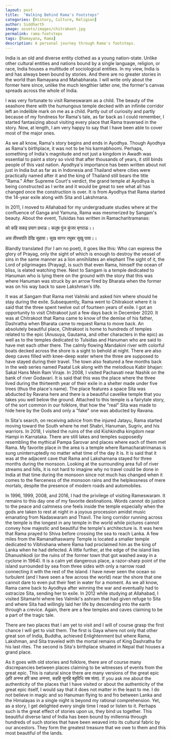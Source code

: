```yaml
---
layout: post
title:  "Walking Behind Rama's Footsteps"
categories: [History, Culture, Religion]
author: Siddharth
image: assets/images/chitrakoot.jpg
permalink: rama-footsteps
tags: [Ramayana, Rama]
description: A personal journey through Rama's footsteps.
---
```

India is an old and diverse entity clothed as a young nation-state. Unlike other cultural entities and nations bound by a single language, religion, or race, India houses a multitude of sociological entities. In my view, India is and has always been bound by stories. And there are no greater stories in the world than Ramayana and Mahabharata. I will write only about the former here since, unlike the much lengthier latter one, the former's canvas spreads across the whole of India.

I was very fortunate to visit Rameswaram as a child. The beauty of the seashore there with the humungous temple decked with an infinite corridor left an indelible mark on me as a child. Partly out of curiosity and partly because of my fondness for Rama's tale, as far back as I could remember, I started fantasizing about visiting every place that Rama traversed in the story. Now, at length, I am very happy to say that I have been able to cover most of the major ones.

As we all know, Rama's story begins and ends in Ayodhya. Though Ayodhya as Rama's birthplace, it was not to be his karmabhoomi. Perhaps, something of India's magnitude and not just a kingdom in Awadh was essential to paint a story so vivid that after thousands of years, it still binds people of this vast nation. Ayodhya's importance has been written about not just in India but as far as in Indonesia and Thailand where cities were practically named after it and the king of Thailand still bears the title "Rama." After Supreme Court's verdict, the grand temple at Ayodhya is being constructed as I write and it would be great to see what all has changed once the construction is over. It is from Ayodhya that Rama started the 14-year exile along with Sita and Lakshmana. 

In 2011, I moved to Allahabad for my undergraduate studies where at the confluence of Ganga and Yamuna, Rama was mesmerized by Sangam's beauty. About the event, Tulsidas has written in Ramacharitramanas:

को कहि सकइ प्रयाग प्रभाऊ। कलुष पुंज कुंजर मृगराऊ।।

अस तीरथपति देखि सुहावा। सुख सागर रघुबर सुखु पावा।।

Blandly translated (for I am no poet), it goes like this:
Who can express the glory of Prayag, only the sight of which is enough to destroy the vessel of sins in the same manner as a lion annihilates an elephant
The sight of it, the Lord of pilgrimages (Prayag), is such that even Rama, himself the ocean of bliss, is elated watching thee.
Next to Sangam is a temple dedicated to Hanuman who is lying there on the ground with the story that this was where Hanuman was struck by an arrow fired by Bharata when the former was on his way back to save Lakshman's life.

It was at Sangam that Rama met Valmiki and asked him where should he stay during the exile. Subsequently, Rama went to Chitrakoot where it is said that the three spent twelve out of fourteen years of exile. I got an opportunity to visit Chitrakoot just a few days back in December 2020. It was at Chitrakoot that Rama came to know of the demise of his father, Dashratha when Bharata came to request Rama to move back. An absolutely beautiful place, Chitrakoot is home to hundreds of temples related to the epic (Anusuya, Gautama, and other characters in the epic) as well as to the temples dedicated to Tulsidas and Hanuman who are said to have met each other there. The calmly flowing Mandakini river with colorful boats decked across the shore is a sight to behold at night. There are also deep caves filled with knee-deep water where the three are supposed to have stayed during their travel. The town also featured a few months back in the web series named Paatal Lok along with the melodious Kabir bhajan: Sakal Hans Mein Ram Viraje.
In 2008, I visited Pachavati near Nashik on the bank of river Godavari. It is said that this was the place where the three lived during the thirteenth year of their exile in a shelter made under five trees (thus the place's name). The place features a space Sita was abducted by Ravana here and there is a beautiful cavelike temple that you takes you well below the ground. Attached to this temple is a fairytale story, of the sort common in our folklore, that how the "real" Sita was made to hide here by the Gods and only a "fake" one was abducted by Ravana. 

In Sita's search, on receiving advice from the injured Jatayu, Rama started moving toward the South where he met Shabri, Hanuman, Sugriv, and his warriors. In 2018, I visited the ruins of the old Kishkindha kingdom near Hampi in Karnataka. There are still lakes and temples supposedly resembling the mythical Pampa Sarovar and places where each of them met Rama. My favorite place in the area is a temple where Ramacharatrimanas is sung uninterruptedly no matter what time of the day it is. It is said that it was at the adjacent cave that Rama and Lakshamana stayed for three months during the monsoon. Looking at the surrounding area full of river streams and hills, it is not hard to imagine why no travel could be done in India at that time during the monsoon since not much has changed when it comes to the fierceness of the monsoon rains and the helplessness of mere mortals, despite the presence of modern roads and automobiles.

In 1996, 1999, 2008, and 2016, I had the privilege of visiting Rameswaram. It remains to this day one of my favorite destinations. Words cannot do justice to the peace and calmness one feels inside the temple especially when the gods are taken to rest at night in a joyous procession amidst music emanating from Nadaswaram and Thavil. The long corridor running across the temple is the longest in any temple in the world while pictures cannot convey how majestic and beautiful the temple's architecture is. It was here that Rama prayed to Shiva before crossing the sea to reach Lanka. A few miles from the Ramanathaswamy Temple is located a smaller temple dedicated to Vibhishana where Rama had proclaimed him as the king of Lanka when he had defected. A little further, at the edge of the island lies Dhanushkodi (or the ruins of the former town that got washed away in a cyclone in 1964). It is a calm yet dangerous place, a razor-sharp point of the island surrounded by sea from three sides with only a narrow road connecting it with the rest of the island. I have never seen the ocean so turbulent (and I have seen a few across the world) near the shore that one cannot dare to even put their feet in water for a moment.
As we all know, Rama came back to Ayodhya after winning the war and eventually had to ostracize Sita, sending her to exile. In 2012 while studying at Allahabad, I visited Sitamarhi where lies Valmiki's ashram that had given refuge to Sita and where Sita had willingly laid her life by descending into the earth through a crevice. Again, there are a few temples and caves claiming to be a part of the tragic tale.

There are two places that I am yet to visit and I will of course grasp the first chance I will get to visit them. The first is Gaya where not only that other great son of India, Buddha, achieved Enlightenment but where Rama, Lakshman, and Sita traveled with the mortal remains of King Dashratha for his last rites. The second is Sita's birthplace situated in Nepal that houses a grand place.

As it goes with old stories and folklore, there are of course many discrepancies between places claiming to be witnesses of events from the great epic. This is natural since there are many versions of the great epic (हरि अनन्त हरि कथा अनन्ता, कहहि सुनहि बहुविधि सब संता). If you ask me about the authenticity of the places that I have visited or about the authenticity of the great epic itself, I would say that it does not matter in the least to me. I do not believe in magic and so Hanuman flying to and fro between Lanka and the Himalayas in a single night is beyond my rational comprehension. Yet, as a story, I get delighted every single time I read or listen to it. Perhaps such is the great effect of stories upon us, they bind us together. This beautiful diverse land of India has been bound by millennia through hundreds of such stories that have been weaved into its cultural fabric by our ancestors. They form the greatest treasure that we owe to them and this most beautiful of the lands.